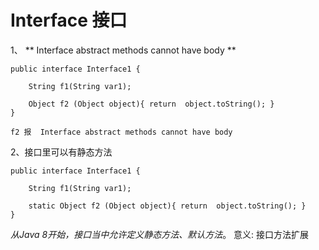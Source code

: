 # Interface 接口

1、 ** Interface abstract methods cannot have body **
```
public interface Interface1 {

    String f1(String var1);

    Object f2 (Object object){ return  object.toString(); }  
}
```
    f2 报  Interface abstract methods cannot have body

2、接口里可以有静态方法

```
public interface Interface1 {

    String f1(String var1);

    static Object f2 (Object object){ return  object.toString(); }  
}
```
*从Java 8开始，接口当中允许定义静态方法、默认方法*。
意义: 接口方法扩展